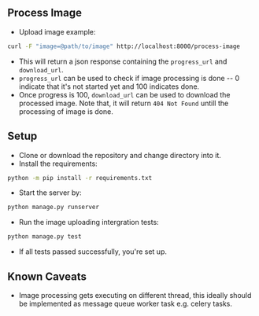 ## Process Image

- Upload image example:
```bash
curl -F "image=@path/to/image" http://localhost:8000/process-image
```
- This will return a json response containing the `progress_url` and
`download_url`.
- `progress_url` can be used to check if image processing is done -- 0 indicate
that it's not started yet and 100 indicates done.
- Once progress is 100, `download_url` can be used to download the processed
image. Note that, it will return `404 Not Found` untill the processing of image
is done.

## Setup

- Clone or download the repository and change directory into it.
- Install the requirements:
```bash
python -m pip install -r requirements.txt
```
- Start the server by:
```bash
python manage.py runserver
```
- Run the image uploading intergration tests:
```bash
python manage.py test
```
- If all tests passed successfully, you're set up.

## Known Caveats

- Image processing gets executing on different thread, this ideally should be
implemented as message queue worker task e.g. celery tasks.
